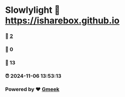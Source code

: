 # Slowlylight :link: https://isharebox.github.io 
### :page_facing_up: [2](https://isharebox.github.io/tag.html) 
### :speech_balloon: 0 
### :hibiscus: 13 
### :alarm_clock: 2024-11-06 13:53:13 
### Powered by :heart: [Gmeek](https://github.com/Meekdai/Gmeek)
